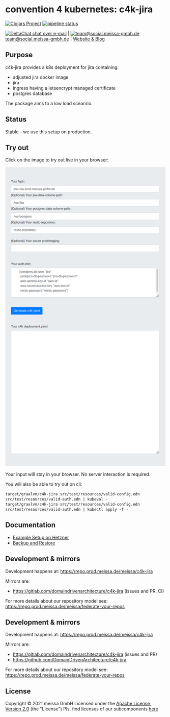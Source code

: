 # convention 4 kubernetes: c4k-jira
[![Clojars Project](https://img.shields.io/clojars/v/org.domaindrivenarchitecture/c4k-jira.svg)](https://clojars.org/org.domaindrivenarchitecture/c4k-jira) [![pipeline status](https://gitlab.com/domaindrivenarchitecture/c4k-jira/badges/master/pipeline.svg)](https://gitlab.com/domaindrivenarchitecture/c4k-jira/-/commits/main) 

[<img src="https://domaindrivenarchitecture.org/img/delta-chat.svg" width=20 alt="DeltaChat"> chat over e-mail](mailto:buero@meissa-gmbh.de?subject=community-chat) | [<img src="https://meissa-gmbh.de/img/community/Mastodon_Logotype.svg" width=20 alt="team@social.meissa-gmbh.de"> team@social.meissa-gmbh.de](https://social.meissa-gmbh.de/@team) | [Website & Blog](https://domaindrivenarchitecture.org)

## Purpose

c4k-jira provides a k8s deployment for jira containing:
* adjusted jira docker image
* jira
* ingress having a letsencrypt managed certificate
* postgres database

The package aims to a low load sceanrio.

## Status

Stable - we use this setup on production.

## Try out

Click on the image to try out live in your browser:

[![Try it out](doc/tryItOut.png "Try out yourself")](https://domaindrivenarchitecture.org/pages/dda-provision/c4k-jira/)

Your input will stay in your browser. No server interaction is required.

You will also be able to try out on cli:
```
target/graalvm/c4k-jira src/test/resources/valid-config.edn src/test/resources/valid-auth.edn | kubeval -
target/graalvm/c4k-jira src/test/resources/valid-config.edn src/test/resources/valid-auth.edn | kubectl apply -f -
```

## Documentation
* [Example Setup on Hetzner](doc/SetupOnHetzner.md)
* [Backup and Restore](doc/BackupAndRestore.md)

## Development & mirrors

Development happens at: https://repo.prod.meissa.de/meissa/c4k-jira

Mirrors are:

* https://gitlab.com/domaindrivenarchitecture/c4k-jira (issues and PR, CI)

For more details about our repository model see: https://repo.prod.meissa.de/meissa/federate-your-repos

## Development & mirrors

Development happens at: https://repo.prod.meissa.de/meissa/c4k-jira

Mirrors are:

* https://gitlab.com/domaindrivenarchitecture/c4k-jira (issues and PR)
* https://github.com/DomainDrivenArchitecture/c4k-jira

For more details about our repository model see: https://repo.prod.meissa.de/meissa/federate-your-repos

## License

Copyright © 2021 meissa GmbH
Licensed under the [Apache License, Version 2.0](LICENSE) (the "License")
Pls. find licenses of our subcomponents [here](doc/SUBCOMPONENT_LICENSE)

